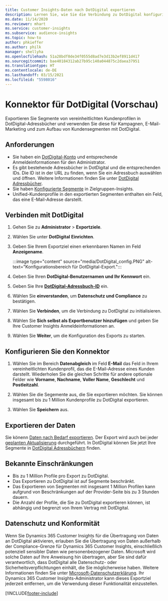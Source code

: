 ```yaml
---
title: Customer Insights-Daten nach DotDigital exportieren
description: Lernen Sie, wie Sie die Verbindung zu DotDigital konfigurieren.
ms.date: 11/14/2020
ms.reviewer: mhart
ms.service: customer-insights
ms.subservice: audience-insights
ms.topic: how-to
author: phkieffer
ms.author: philk
manager: shellyha
ms.openlocfilehash: 51a28bdf0de34f0555d8ad7e3d13b2ef8911d417
ms.sourcegitcommit: bae40184312ab27b95c140a044875c2daea37951
ms.translationtype: HT
ms.contentlocale: de-DE
ms.lasthandoff: 03/15/2021
ms.locfileid: "5598016"
---
```

# <a name="connector-for-dotdigital-preview"></a>Konnektor für DotDigital (Vorschau)

Exportieren Sie Segmente von vereinheitlichten Kundenprofilen in DotDigital-Adressbücher und verwenden Sie diese für Kampagnen, E-Mail-Marketing und zum Aufbau von Kundensegmenten mit DotDigital. 

## <a name="prerequisites"></a>Anforderungen

-   Sie haben ein [DotDigital-Konto](https://dotdigital.com/) und entsprechende Anmeldeinformationen für den Administrator.
-   Es gibt bestehende Adressbücher in DotDigital und die entsprechenden IDs. Die ID ist in der URL zu finden, wenn Sie ein Adressbuch auswählen und öffnen. Weitere Informationen finden Sie unter [DotDigital Adressbücher](https://support.dotdigital.com/hc/articles/212211968-Creating-an-address-book).
-   Sie haben [Konfigurierte Segmente](segments.md) in Zielgruppen-Insights.
-   Unified-Kundenprofile in den exportierten Segmenten enthalten ein Feld, das eine E-Mail-Adresse darstellt.

## <a name="connect-to-dotdigital"></a>Verbinden mit DotDigital

1. Gehen Sie zu **Administrator** > **Exportziele**.

1. Wählen Sie unter **DotDigital** **Einrichten**.

1. Geben Sie Ihrem Exportziel einen erkennbaren Namen im Feld **Anzeigename**.

   :::image type="content" source="media/DotDigital_config.PNG" alt-text="Konfigurationsbereich für DotDigital-Export.":::

1. Geben Sie Ihren **DotDigital-Benutzernamen und Ihr Kennwort** ein.

1. Geben Sie Ihre **[DotDigital-Adressbuch-ID](https://support.dotdigital.com/hc/articles/212211968-Creating-an-address-book)** ein.

1. Wählen Sie **einverstanden**, um **Datenschutz und Compliance** zu bestätigen.

1. Wählen Sie **Verbinden**, um die Verbindung zu DotDigital zu initialisieren.

1. Wählen Sie **Sich selbst als Exportbenutzer hinzufügen** und geben Sie Ihre Customer Insights Anmeldeinformationen an.

1. Wählen Sie **Weiter**, um die Konfiguration des Exports zu starten.

## <a name="configure-the-connector"></a>Konfigurieren Sie den Konnektor

1. Wählen Sie im Bereich **Datenabgleich** im Feld **E-Mail** das Feld in Ihrem vereinheitlichten Kundenprofil, das die E-Mail-Adresse eines Kunden darstellt. Wiederholen Sie die gleichen Schritte für andere optionale Felder wie **Vorname**, **Nachname**, **Voller Name**, **Geschlecht** und **Postleitzahl**.

1. Wählen Sie die Segemente aus, die Sie exportieren möchten. Sie können insgesamt bis zu 1 Million Kundenprofile zu DotDigital exportieren.

1. Wählen Sie **Speichern** aus.

## <a name="export-the-data"></a>Exportieren der Daten

Sie könenn [Daten nach Bedarf exportieren](export-destinations.md). Der Export wird auch bei jeder [geplanten Aktualisierung](system.md#schedule-tab) durchgeführt. In DotDigital können Sie jetzt Ihre Segmente in [DotDigital Adressbüchern](https://support.dotdigital.com/hc/articles/212211968-Creating-an-address-book) finden.

## <a name="known-limitations"></a>Bekannte Einschränkungen

- Bis zu 1 Million Profile pro Export zu DotDigital.
- Das Exportieren zu DotDigital ist auf Segmente beschränkt.
- Das Exportieren von Segmenten mit insgesamt 1 Million Profilen kann aufgrund von Beschränkungen auf der Provider-Seite bis zu 3 Stunden dauern. 
- Die Anzahl der Profile, die Sie zu DotDigital exportieren können, ist abhängig und begrenzt von Ihrem Vertrag mit DotDigital.

## <a name="data-privacy-and-compliance"></a>Datenschutz und Konformität

Wenn Sie Dynamics 365 Customer Insights für die Übertragung von Daten an DotDigital aktivieren, erlauben Sie die Übertragung von Daten außerhalb der Compliance-Grenze für Dynamics 365 Customer Insights, einschließlich potenziell sensibler Daten wie personenbezogener Daten. Microsoft wird solche Daten auf Ihre Anweisung hin übertragen, aber Sie sind dafür verantwortlich, dass DotDigital alle Datenschutz- oder Sicherheitsverpflichtungen einhält, die Sie möglicherweise haben. Weitere Informationen finden Sie unter [Microsoft-Datenschutzerklärung](https://go.microsoft.com/fwlink/?linkid=396732).
Ihr Dynamics 365 Customer Insights-Administrator kann dieses Exportziel jederzeit entfernen, um die Verwendung dieser Funktionalität einzustellen.


[!INCLUDE[footer-include](../includes/footer-banner.md)]